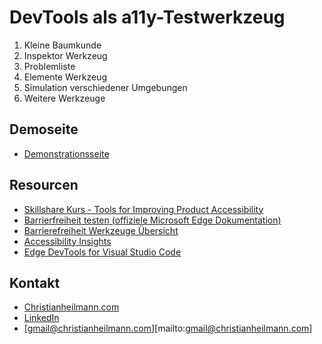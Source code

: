 # DevTools als a11y-Testwerkzeug

1. Kleine Baumkunde
1. Inspektor Werkzeug
1. Problemliste
1. Elemente Werkzeug
1. Simulation verschiedener Umgebungen
1. Weitere Werkzeuge

## Demoseite

* [Demonstrationsseite](https://microsoftedge.github.io/Demos/devtools-a11y-testing/)


## Resourcen

* [Skillshare Kurs - Tools for Improving Product Accessibility](https://skl.sh/3eCFWRR)
* [Barrierfreiheit testen (offiziele Microsoft Edge Dokumentation)](https://learn.microsoft.com/en-us/microsoft-edge/devtools-guide-chromium/accessibility/accessibility-testing-in-devtools)
* [Barrierefreiheit Werkzeuge Übersicht](https://learn.microsoft.com/en-us/microsoft-edge/devtools-guide-chromium/accessibility/reference)
* [Accessibility Insights](https://accessibilityinsights.io/)
* [Edge DevTools for Visual Studio Code](https://aka.ms/devtools-for-code/)

## Kontakt

* [Christianheilmann.com](https://christianheilmann.com)
* [LinkedIn](https://www.linkedin.com/in/christianheilmann/)
* [gmail@christianheilmann.com][mailto:gmail@christianheilmann.com]




